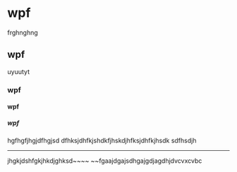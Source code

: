# wpf 
frghnghng
## wpf
uyuutyt
### wpf
#### wpf
##### wpf
hgfhgfjhgjdfhgjsd
dfhksjdhfkjshdkfjhskdjhfksjdhfkjhsdk
sdfhsdjh
________________________
jhgkjdshfgkjhkdjghksd~~~~
~~fgaajdgajsdhgajgdjagdhjdvcvxcvbc
